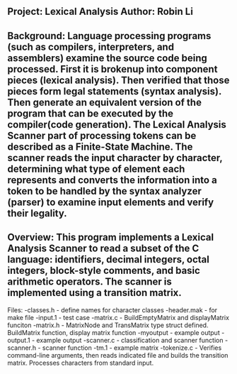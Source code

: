 Project: Lexical Analysis 
Author: Robin Li
------------------------------------------------------------------------
Background:
Language processing programs (such as compilers, interpreters, and assemblers) examine the source code being processed. First it is brokenup into component pieces (lexical analysis). Then verified that those pieces form legal statements (syntax analysis). Then generate an equivalent version of the program that can be executed by the compiler(code generation). The Lexical Analysis Scanner part of processing tokens can be described as a Finite-State Machine. The scanner reads the input character by character, determining what type of element each represents and converts the information into a token to be handled by the syntax analyzer (parser) to examine input elements and verify their legality.
------------------------------------------------------------------------
Overview:
This program implements a Lexical Analysis Scanner to read a subset of the
C language: identifiers, decimal integers, octal integers, block-style comments, and basic arithmetic operators. The scanner is implemented using a transition matrix. 
------------------------------------------------------------------------
Files:
-classes.h - define names for character classes
-header.mak - for make file
-input.1 - test case
-matrix.c - BuildEmptyMatrix and displayMatrix funciton
-matrix.h - MatrixNode and TransMatrix type struct defined. BuildMatrix
function, display matrix function
-myoutput - example output
-output.1 - example output
-scanner.c - classification and scanner function
-scanner.h - scanner function
-tm.1 - example matrix
-tokenize.c - Verifies command-line arguments, then reads indicated file
 and builds the transition matrix. Processes characters from standard input. 